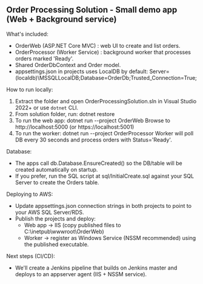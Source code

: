 Order Processing Solution - Small demo app (Web + Background service)
------------------------------------------------------------------

What's included:
- OrderWeb (ASP.NET Core MVC) : web UI to create and list orders.
- OrderProcessor (Worker Service) : background worker that processes orders marked 'Ready'.
- Shared OrderDbContext and Order model.
- appsettings.json in projects uses LocalDB by default:
     Server=(localdb)\\MSSQLLocalDB;Database=OrderDb;Trusted_Connection=True;

How to run locally:
1. Extract the folder and open OrderProcessingSolution.sln in Visual Studio 2022+ or use `dotnet` CLI.
2. From solution folder, run: dotnet restore
3. To run the web app:
     dotnet run --project OrderWeb
   Browse to http://localhost:5000 (or https://localhost:5001)
4. To run the worker:
     dotnet run --project OrderProcessor
   Worker will poll DB every 30 seconds and process orders with Status='Ready'.

Database:
- The apps call db.Database.EnsureCreated() so the DB/table will be created automatically on startup.
- If you prefer, run the SQL script at sql/InitialCreate.sql against your SQL Server to create the Orders table.

Deploying to AWS:
- Update appsettings.json connection strings in both projects to point to your AWS SQL Server/RDS.
- Publish the projects and deploy:
  - Web app -> IIS (copy published files to C:\inetpub\wwwroot\OrderWeb)
  - Worker -> register as Windows Service (NSSM recommended) using the published executable.

Next steps (CI/CD):
- We'll create a Jenkins pipeline that builds on Jenkins master and deploys to an appserver agent (IIS + NSSM service).
